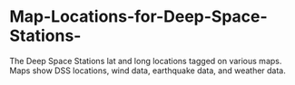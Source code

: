# Map-Locations-for-Deep-Space-Stations-
The Deep Space Stations lat and long locations tagged on various maps.  Maps show DSS locations, wind data, earthquake data, and 
weather data.
